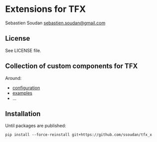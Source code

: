 # Extensions for TFX

Sebastien Soudan <sebastien.soudan@gmail.com>

## License
See LICENSE file.

## Collection of custom components for TFX

Around:
- [configuration](./tfx_x/components/configuration/README.md)
- [examples](./tfx_x/components/examples/README.md)
- ...

## Installation

Until packages are published:

    pip install --force-reinstall git+https://github.com/ssoudan/tfx_x